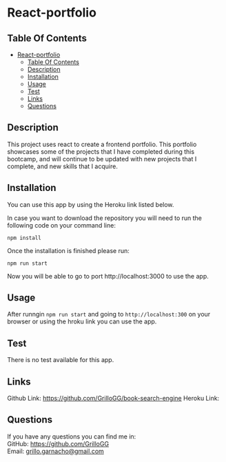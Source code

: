 # React-portfolio

## Table Of Contents

- [React-portfolio](#react-portfolio)
  - [Table Of Contents](#table-of-contents)
  - [Description](#description)
  - [Installation](#installation)
  - [Usage](#usage)
  - [Test](#test)
  - [Links](#links)
  - [Questions](#questions)

## Description

This project uses react to create a frontend portfolio. This portfolio showcases some of the projects that I have completed during this bootcamp, and will continue to be updated with new projects that I complete, and new skills that I acquire.

## Installation

You can use this app by using the Heroku link listed below.

In case you want to download the repository you will need to run the following code on your command line:

```
npm install
```

Once the installation is finished please run:

```
npm run start
```

Now you will be able to go to port http://localhost:3000 to use the app.

## Usage

After runngin `npm run start` and going to `http://localhost:300` on your browser or using the hroku link you can use the app.

## Test

There is no test available for this app.

## Links

Github Link: https://github.com/GrilloGG/book-search-engine
Heroku Link:

## Questions

If you have any questions you can find me in: </br>
GitHub: https://github.com/GrilloGG </br>
Email: grillo.garnacho@gmail.com
